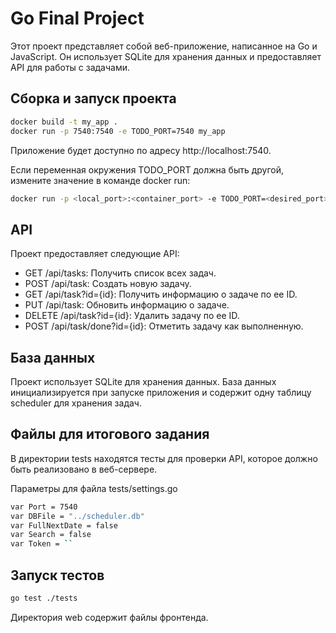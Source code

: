 # Go Final Project

Этот проект представляет собой веб-приложение, написанное на Go и JavaScript. Он использует SQLite для хранения данных и предоставляет API для работы с задачами.


## Сборка и запуск проекта

```bash
docker build -t my_app .
docker run -p 7540:7540 -e TODO_PORT=7540 my_app
```
Приложение будет доступно по адресу http://localhost:7540.

Если переменная окружения TODO_PORT должна быть другой, измените значение в команде docker run:
```bash
docker run -p <local_port>:<container_port> -e TODO_PORT=<desired_port> my_app
```

## API
Проект предоставляет следующие API: 

-  GET /api/tasks: Получить список всех задач.
-  POST /api/task: Создать новую задачу.
-  GET /api/task?id={id}: Получить информацию о задаче по ее ID.
-  PUT /api/task: Обновить информацию о задаче.
-  DELETE /api/task?id={id}: Удалить задачу по ее ID.
-  POST /api/task/done?id={id}: Отметить задачу как выполненную.

## База данных

Проект использует SQLite для хранения данных. 
База данных инициализируется при запуске приложения и содержит одну таблицу scheduler для хранения задач.

## Файлы для итогового задания

В директории tests находятся тесты для проверки API, которое должно быть реализовано в веб-сервере.

Параметры для файла tests/settings.go

```bash
var Port = 7540
var DBFile = "../scheduler.db"
var FullNextDate = false
var Search = false
var Token = ``
```

## Запуск тестов

```bash
go test ./tests 
```

Директория web содержит файлы фронтенда.